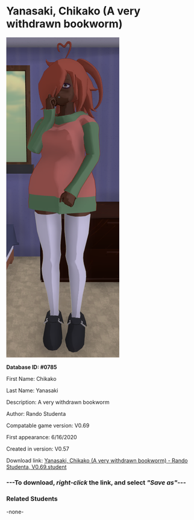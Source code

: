 # Yanasaki, Chikako (A very withdrawn bookworm)

<img src="../../Files/Images/Yanasaki, Chikako (A very withdrawn bookworm).png" title="Yanasaki, Chikako (A very withdrawn bookworm) - Rando Studenta, V0.69">

**Database ID: #0785**

First Name: Chikako

Last Name: Yanasaki

Description: A very withdrawn bookworm

Author: Rando Studenta

Compatable game version: V0.69

First appearance: 6/16/2020

Created in version: V0.57

Download link: <a href="https://raw.githubusercontent.com/Arbiter1223/Daigaku-Gurashi-Custom-Students/master/Files/Student%20Files/Yanasaki%2C%20Chikako%20(A%20very%20withdrawn%20bookworm)%20-%20Rando%20Studenta%2C%20V0.69.student">Yanasaki, Chikako (A very withdrawn bookworm) - Rando Studenta, V0.69.student</a>

### ---**To download, _right-click_ the link, and select _"Save as"_**---

### Related Students

-none-
